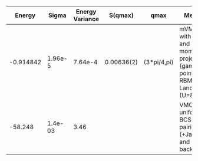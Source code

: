 |       Energy    |  Sigma          | Energy Variance  |  S(qmax)          | qmax             |  Method                                                                         | Data repository   |
| ----------------| ----------------| -----------------| ----------------| -----------------| --------------------------------------------------------------------------------| ------------------|
|    -0.914842    |  1.96e-5        | 7.64e-4          | 0.00636(2)          | (3*pi/4,pi)        | mVMC with SU(2) and momentum projections (gamma point) + RBM + Lanczos, (U=8)   |      |
|    -58.248      |  1.4e-03        | 3.46             |                |             |    VMC with uniform BCS pairing (+Jastrow and backflow) |  |
